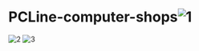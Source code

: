 # PCLine-computer-shops![1](https://github.com/KrzysztofBojarczuk/PCLine-computer-shops/assets/69596796/f100d77c-7e34-493b-9bcf-5607cebc3f16)
![2](https://github.com/KrzysztofBojarczuk/PCLine-computer-shops/assets/69596796/d3111feb-4d3e-400a-9d72-9193eb7dfd56)
![3](https://github.com/KrzysztofBojarczuk/PCLine-computer-shops/assets/69596796/86e1dd47-a118-436b-9916-4ebef485e2ad)

